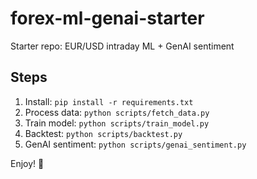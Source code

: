 # forex-ml-genai-starter

Starter repo: EUR/USD intraday ML + GenAI sentiment

## Steps
1. Install: `pip install -r requirements.txt`
2. Process data: `python scripts/fetch_data.py`
3. Train model: `python scripts/train_model.py`
4. Backtest: `python scripts/backtest.py`
5. GenAI sentiment: `python scripts/genai_sentiment.py`

Enjoy! 🚀
